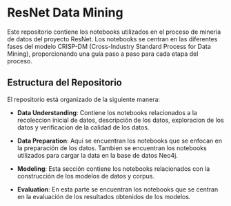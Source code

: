 # ResNet Data Mining

Este repositorio contiene los notebooks utilizados en el proceso de minería de datos del proyecto ResNet. Los notebooks se centran en las diferentes fases del modelo CRISP-DM (Cross-Industry Standard Process for Data Mining), proporcionando una guía paso a paso para cada etapa del proceso.

## Estructura del Repositorio

El repositorio está organizado de la siguiente manera:

- **Data Understanding**: Contiene los notebooks relacionados a la recoleccion inicial de datos, descripción de los datos, exploracion de los datos y verificacion de la calidad de los datos.

- **Data Preparation**: Aquí se encuentran los notebooks que se enfocan en la preparación de los datos. Tambien se encuentran los notebooks utilizados para cargar la data en la base de datos Neo4j.

- **Modeling**: Esta sección contiene los notebooks relacionados con la construcción de los modelos de datos y corpus.

- **Evaluation**: En esta parte se encuentran los notebooks que se centran en la evaluación de los resultados obtenidos de los modelos.